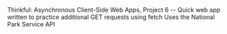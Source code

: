 Thinkful: Asynchronous Client-Side Web Apps, Project 6 -- Quick web app written to practice additional GET requests using fetch
Uses the National Park Service API
